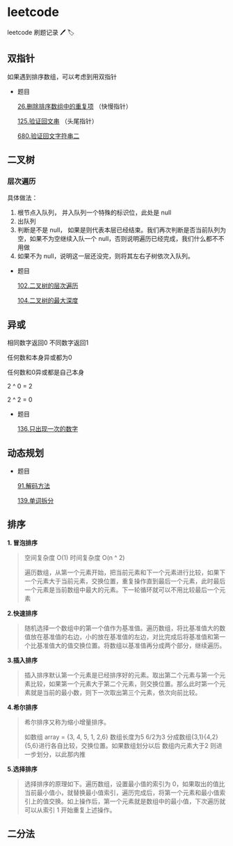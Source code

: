 # leetcode
leetcode 刷题记录 🖊 🏷

## 双指针

如果遇到排序数组，可以考虑到用双指针

- 题目

  [26.删除排序数组中的重复项](https://github.com/LilyChenlin/leetcode/blob/master/26.删除排序数组中的重复项.html) （快慢指针）

  [125.验证回文串](https://github.com/LilyChenlin/leetcode/blob/master/125.验证回文串.html)  （头尾指针）

  [680.验证回文字符串二](https://github.com/LilyChenlin/leetcode/blob/master/680.验证回文字符串二.html)

  

## 二叉树
### 层次遍历
具体做法：
1. 根节点入队列， 并入队列一个特殊的标识位，此处是 null
2. 出队列
3. 判断是不是 null， 如果是则代表本层已经结束。我们再次判断是否当前队列为空，如果不为空继续入队一个 null，否则说明遍历已经完成，我们什么都不不用做
4. 如果不为 null，说明这一层还没完，则将其左右子树依次入队列。

- 题目

  [102.二叉树的层次遍历](https://github.com/LilyChenlin/leetcode/blob/master/102.二叉树的层次遍历.html)

  [104.二叉树的最大深度](https://github.com/LilyChenlin/leetcode/blob/master/104.二叉树的最大深度.html)

## 异或

相同数字返回0 不同数字返回1

任何数和本身异或都为0

任何数和0异或都是自己本身

 2 ^ 0 = 2

  2 ^ 2 = 0

- 题目

  [136.只出现一次的数字](https://github.com/LilyChenlin/leetcode/blob/master/136.只出现一次的数字.html)



## 动态规划

- 题目

  [91.解码方法](https://github.com/LilyChenlin/leetcode/blob/master/91.解码方法.html)

  [139.单词拆分](https://github.com/LilyChenlin/leetcode/blob/master/139.单词拆分.html)

## 排序

**1. 冒泡排序**

> 空间复杂度 O(1) 时间复杂度 O(n ^ 2)
>
> 遍历数组，从第一个元素开始，把当前元素和下一个元素进行比较，如果下一个元素大于当前元素，交换位置，重复操作直到最后一个元素，此时最后一个元素是当前数组中最大的元素。下一轮循环就可以不用比较最后一个元素

**2.快速排序**

> 随机选择一个数组中的第一个值作为基准值。遍历数组，将比基准值大的数值放在基准值的右边，小的放在基准值的左边，对比完成后将基准值和第一个比基准值大的值交换位置。将数组以基准值再分成两个部分，继续遍历。

**3.插入排序**

> 插入排序默认第一个元素是已经排序好的元素。取出第二个元素与第一个元素比较，如果第一个元素大于第二个元素，则交换位置。那么此时第一个元素就是当前的最小数，则下一次取出第三个元素，依次向前比较。

**4.希尔排序** 

> 希尔排序又称为缩小增量排序。
>
> 如数组 array = {3, 4, 5, 1, 2,6} 数组长度为5 6/2为3 分成数组{3,1}{4,2}{5,6}进行各自比较，交换位置。如果数组划分以后 数组内元素大于2 则进一步划分，以此那内推

**5.选择排序**

> 选择排序的原理如下。遍历数组，设置最小值的索引为 0，如果取出的值比当前最小值小，就替换最小值索引，遍历完成后，将第一个元素和最小值索引上的值交换。如上操作后，第一个元素就是数组中的最小值，下次遍历就可以从索引 1 开始重复上述操作。

## 二分法

